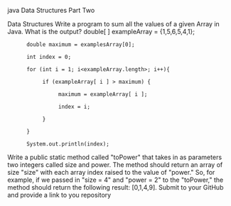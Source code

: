 java Data Structures Part Two

Data Structures
Write a program to sum all the values of a given Array in Java.
What is the output?
          double[ ] exampleArray = {1,5,6,5,4,1};

          double maximum = examplesArray[0];

          int index = 0;

          for (int i = 1; i<exampleArray.length>; i++){

               if (exampleArray[ i ] > maximum) {

                    maximum = exampleArray[ i ];

                    index = i;

               }

          }

          System.out.println(index);

Write a public static method called "toPower" that takes in as parameters two integers called size and power. The method should return an array of size "size" with each array index raised to the value of "power." So, for example, if we passed in "size = 4" and "power = 2" to the "toPower," the method should return the following result: [0,1,4,9].
Submit to your GitHub and provide a link to you repository
